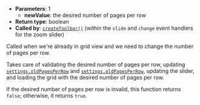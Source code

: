 * **Parameters**: 1
    * **newValue**: the desired number of pages per row
* **Return type**: boolean
* **Called by**: [`createToolbar()`](#createToolbar) (within the `slide` and
  `change` event handlers for the zoom slider)

Called when we're already in grid view and we need to change the number of
pages per row.

Takes care of validating the desired number of pages per row, updating
[`settings.oldPagesPerRow`](#MONKEY) and [`settings.oldPagesPerRow`](#MONKEY),
updating the slider, and loading the grid with the desired number of pages per
row.

If the desired number of pages per row is invalid, this function returns
`false`; otherwise, it returns `true`.
